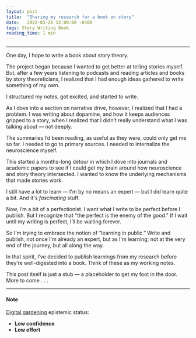 ```yaml
---
layout: post
title:  "Sharing my research for a book on story"
date:   2022-03-21 12:00:00 -0400
tags: Story Writing Book
reading_time: 1 min
---
```


---

One day, I hope to write a book about story theory.

The project began because I wanted to get better at telling stories myself. But, after a few years listening to podcasts and reading articles and books by story theoreticians, I realized that I had enough ideas gathered to write something of my own.

I structured my notes, got excited, and started to write. 

As I dove into a section on narrative drive, however, I realized that I had a problem. I was writing about dopamine, and how it keeps audiences gripped to a story, when I realized that I didn’t really understand what I was talking about — not deeply. 

The summaries I’d been reading, as useful as they were, could only get me so far. I needed to go to primary sources. I needed to internalize the neuroscience myself.

This started a months-long detour in which I dove into journals and academic papers to see if I could get my brain around how neuroscience and story theory intersected. I wanted to know the underlying mechanisms that made stories work.

I still have a lot to learn — I'm by no means an expert — but I did learn quite a bit. And it's _fascinating_ stuff.

Now, I’m a bit of a perfectionist. I want what I write to be perfect before I publish. But I recognize that "the perfect is the enemy of the good." If I wait until my writing is perfect, I’ll be waiting forever. 

So I'm trying to embrace the notion of “learning in public.” Write and publish, not once I'm already an expert, but as I'm learning; not at the very end of the journey, but all along the way. 

In that spirit, I’ve decided to publish learnings from my research before they’re well-digested into a book. Think of these as my working notes.

This post itself is just a stub — a placeholder to get my foot in the door. More to come . . .

---

#### Note

[Digital gardening](https://maggieappleton.com/garden-history) epistemic status:

- <strong>Low confidence</strong>
- <strong>Low effort</strong>